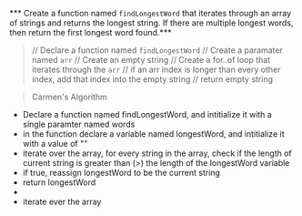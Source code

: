 *** Create a function named `findLongestWord` that iterates through an array of strings and returns the longest string. If there are multiple longest words, then return the first longest word found.***

> // Declare a function named `findLongestWord` 
  // Create a paramater named `arr`
  // Create an empty string
    // Create a for..of loop that iterates through the `arr`
        // if an arr index is longer than every other index, add that index into the empty string
    // return empty string
    
    
> Carmen's Algorithm
- Declare a function named findLongestWord, and intitialize it with a single paramter named words
- in the function declare a variable named longestWord, and intitialize it with a value of ""
- iterate over the array, for every string in the array, check if the length of current string is greater than (>) the length of the longestWord variable
- if true, reassign longestWord to be the current string
- return longestWord
-
- iterate ever the array
    